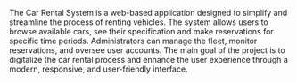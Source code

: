 The Car Rental System is a web-based application designed to simplify and streamline the process of renting vehicles. The system allows users to browse available cars, see their specification and make reservations for specific time periods. Administrators can manage the fleet, monitor reservations, and oversee user accounts. The main goal of the project is to digitalize the car rental process and enhance the user experience through a modern, responsive, and user-friendly interface.